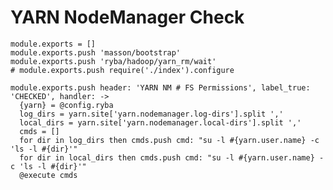 
# YARN NodeManager Check

    module.exports = []
    module.exports.push 'masson/bootstrap'
    module.exports.push 'ryba/hadoop/yarn_rm/wait'
    # module.exports.push require('./index').configure

    module.exports.push header: 'YARN NM # FS Permissions', label_true: 'CHECKED', handler: ->
      {yarn} = @config.ryba
      log_dirs = yarn.site['yarn.nodemanager.log-dirs'].split ','
      local_dirs = yarn.site['yarn.nodemanager.local-dirs'].split ','
      cmds = []
      for dir in log_dirs then cmds.push cmd: "su -l #{yarn.user.name} -c 'ls -l #{dir}'"
      for dir in local_dirs then cmds.push cmd: "su -l #{yarn.user.name} -c 'ls -l #{dir}'"
      @execute cmds

